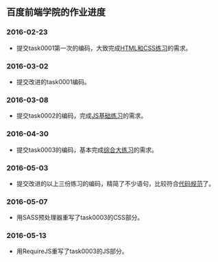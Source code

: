 ## 百度前端学院的作业进度

### 2016-02-23
- 提交task0001第一次的编码，大致完成[HTML和CSS练习](https://github.com/baidu-ife/ife/tree/master/2015_spring/task/task0001)的需求。

### 2016-03-02
- 提交改进的task0001编码。

### 2016-03-08
- 提交task0002的编码，完成[JS基础练习](https://github.com/baidu-ife/ife/tree/master/2015_spring/task/task0002)的需求。

### 2016-04-30
- 提交task0003的编码，基本完成[综合大练习](https://github.com/baidu-ife/ife/tree/master/2015_spring/task/task0003)的需求。

### 2016-05-03
- 提交改进的以上三份练习的编码，精简了不少语句，比较符合[代码规范](https://github.com/ecomfe/spec)了。

### 2016-05-07
- 用SASS预处理器重写了task0003的CSS部分。

### 2016-05-13
- 用RequireJS重写了task0003的JS部分。